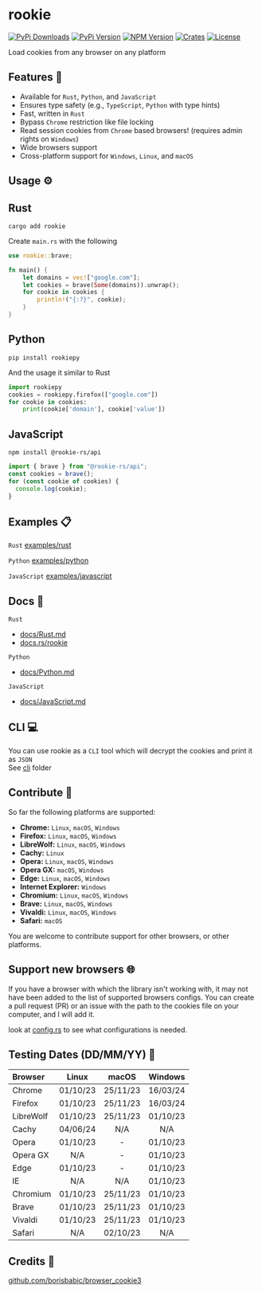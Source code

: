 # rookie

[![PyPi Downloads][PyPi-downloads]][PyPi-url]
[![PyPi Version][PyPi-version]][PyPi-url]
[![NPM Version][NPM-version]][NPM-url]
[![Crates][Crates-badge]][Crates-url]
[![License][License-shield]][License-url]

Load cookies from any browser on any platform

## Features 🚀

- Available for `Rust`, `Python`, and `JavaScript`
- Ensures type safety (e.g., `TypeScript`, `Python` with type hints)
- Fast, written in `Rust`
- Bypass `Chrome` restriction like file locking
- Read session cookies from `Chrome` based browsers! (requires admin rights on `Windows`)
- Wide browsers support
- Cross-platform support for `Windows`, `Linux`, and `macOS`

## Usage ⚙️

## Rust

```shell
cargo add rookie
```

Create `main.rs` with the following
```rust
use rookie::brave;

fn main() {
    let domains = vec!["google.com"];
    let cookies = brave(Some(domains)).unwrap();
    for cookie in cookies {
        println!("{:?}", cookie);
    }
}
```

## Python

```shell
pip install rookiepy
```

And the usage it similar to Rust

```python
import rookiepy
cookies = rookiepy.firefox(["google.com"])
for cookie in cookies:
    print(cookie['domain'], cookie['value'])
```

## JavaScript

```console
npm install @rookie-rs/api
```

```js
import { brave } from "@rookie-rs/api";
const cookies = brave();
for (const cookie of cookies) {
  console.log(cookie);
}
```

## Examples 📋

`Rust` [examples/rust](examples/rust)

`Python` [examples/python](examples/python)

`JavaScript` [examples/javascript](examples/javascript)

## Docs 📘

`Rust`

- [docs/Rust.md](docs/Rust.md)
- [docs.rs/rookie](https://docs.rs/rookie)

`Python`

- [docs/Python.md](docs/Python.md)

`JavaScript`

- [docs/JavaScript.md](docs/JavaScript.md)

## CLI 💻

You can use rookie as a `CLI` tool which will decrypt the cookies and print it as `JSON`  
See [cli](https://github.com/thewh1teagle/rookie/tree/main/cli) folder

## Contribute 🤝

So far the following platforms are supported:

- **Chrome:** `Linux`, `macOS`, `Windows`
- **Firefox:** `Linux`, `macOS`, `Windows`
- **LibreWolf:** `Linux`, `macOS`, `Windows`
- **Cachy:** `Linux`
- **Opera:** `Linux`, `macOS`, `Windows`
- **Opera GX:** `macOS`, `Windows`
- **Edge:** `Linux`, `macOS`, `Windows`
- **Internet Explorer:** `Windows`
- **Chromium:** `Linux`, `macOS`, `Windows`
- **Brave:** `Linux`, `macOS`, `Windows`
- **Vivaldi:** `Linux`, `macOS`, `Windows`
- **Safari:** `macOS`

You are welcome to contribute support for other browsers, or other platforms.

## Support new browsers 🌐

If you have a browser with which the library isn't working with, it may not have been added to the list of supported browsers configs. You can create a pull request (PR) or an issue with the path to the cookies file on your computer, and I will add it.

look at [config.rs](https://github.com/thewh1teagle/rookie/blob/main/rookie-rs/src/config.rs) to see what configurations is needed.

## Testing Dates (DD/MM/YY) 📅

| Browser   |  Linux   |  macOS   | Windows  |
| :-------- | :------: | :------: | :------: |
| Chrome    | 01/10/23 | 25/11/23 | 16/03/24 |
| Firefox   | 01/10/23 | 25/11/23 | 16/03/24 |
| LibreWolf | 01/10/23 | 25/11/23 | 01/10/23 |
| Cachy     | 04/06/24 |   N/A    |   N/A    |
| Opera     | 01/10/23 |    -     | 01/10/23 |
| Opera GX  |   N/A    |    -     | 01/10/23 |
| Edge      | 01/10/23 |    -     | 01/10/23 |
| IE        |   N/A    |   N/A    | 01/10/23 |
| Chromium  | 01/10/23 | 25/11/23 | 01/10/23 |
| Brave     | 01/10/23 | 25/11/23 | 01/10/23 |
| Vivaldi   | 01/10/23 | 25/11/23 | 01/10/23 |
| Safari    |   N/A    | 02/10/23 |   N/A    |

## Credits 🙌

[github.com/borisbabic/browser_cookie3](https://github.com/borisbabic/browser_cookie3)

[PyPi-downloads]: https://img.shields.io/pypi/dm/rookiepy?logo=python
[PyPi-version]: https://img.shields.io/pypi/v/rookiepy?color=00aa00&logo=python
[PyPi-url]: https://pypi.org/project/rookiepy/
[NPM-version]: https://img.shields.io/npm/v/@rookie-rs/api?logo=npm&color=0076CE

[NPM-url]: [https://npm.com](https://www.npmjs.com/package/@thewh1teagle/rookie)
[Crates-badge]: https://img.shields.io/crates/v/rookie?logo=rust
[Crates-url]: https://crates.io/crates/rookie/
[License-shield]: https://img.shields.io/github/license/thewh1teagle/rookie?color=00aaaa&logo=license
[License-url]: https://github.com/thewh1teagle/rookie/blob/main/rookie-rs/MIT-LICENSE.txt
